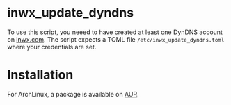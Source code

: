# inwx_update_dyndns

To use this script, you neeed to have created at least one DynDNS account on [inwx.com](inwx.com). The script expects a TOML
file `/etc/inwx_update_dyndns.toml` where your credentials are set.

# Installation

For ArchLinux, a package is available on [AUR](https://aur.archlinux.org/packages/inwx_update_dyndns-git).
